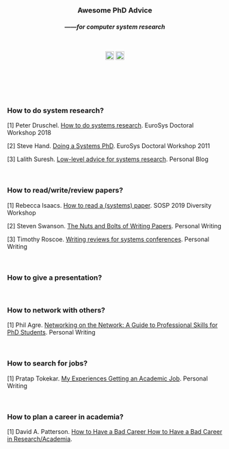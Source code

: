 <div align="center">
	<!--
	<img width="350" src="https://raw.githubusercontent.com/sindresorhus/awesome/main/media/logo.svg" alt="Awesome">
	<br>
-->
  <p>
	<h3>Awesome PhD Advice</h3>
	<h4>——<i>for computer system research</i></h4>
  </p>
  <br>
  <p>
	<a href="https://github.com/sindresorhus/awesome"><img height="20"  src="https://cdn.rawgit.com/sindresorhus/awesome/d7305f38d29fed78fa85652e3a63e154dd8e8829/media/badge.svg" alt="Awesome"></a>
	<a href="http://creativecommons.org/publicdomain/zero/1.0/"><img height="20" src="https://img.shields.io/badge/License-CC0%201.0-lightgrey.svg" alt="License: CC0-1.0"></a>
  </p>
<br>
<br>
<br>
<br>
</div>




### How to do system research?

[1] Peter Druschel. [How to do systems research](files/how-to-do-systems-research.pdf). EuroSys Doctoral Workshop 2018

[2] Steve Hand. [Doing a Systems PhD](files/doing-a-systems-phd.pdf). EuroSys Doctoral Workshop 2011

[3] Lalith Suresh. [Low-level advice for systems research](https://lalith.in/2020/09/27/Low-Level-Advice-For-Systems-Research/). Personal Blog

<br>

### How to read/write/review papers?

[1] Rebecca Isaacs. [How to read a (systems) paper](files/how-to-read-a-systems-paper.pdf). SOSP 2019 Diversity Workshop

[2] Steven Swanson. [The Nuts and Bolts of Writing Papers](http://cseweb.ucsd.edu/~swanson/WritingPapers.html). Personal Writing

[3] Timothy Roscoe. [Writing reviews for systems conferences](files/writing-reviews-for-systems-conferences.pdf). Personal Writing

<br>

### How to give a presentation?

<br>

### How to network with others?

[1] Phil Agre. [Networking on the Network: A Guide to Professional Skills for PhD Students](files/networking-on-the-network.pdf). Personal Writing

<br>

### How to search for jobs?

[1] Pratap Tokekar. [My Experiences Getting an Academic Job](files/my-experiences-getting-an-academic-job.pdf). Personal Writing 

<br>

### How to plan a career in academia?

[1] David A. Patterson. [How to Have a Bad Career How to Have a Bad Career in Research/Academia](files/bad-career.pdf). 


